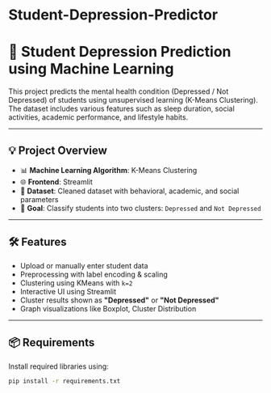 # Student-Depression-Predictor

# 🧠 Student Depression Prediction using Machine Learning

This project predicts the mental health condition (Depressed / Not Depressed) of students using unsupervised learning (K-Means Clustering). The dataset includes various features such as sleep duration, social activities, academic performance, and lifestyle habits.

---

## 💡 Project Overview

- 📊 **Machine Learning Algorithm**: K-Means Clustering
- 🌐 **Frontend**: Streamlit
- 📁 **Dataset**: Cleaned dataset with behavioral, academic, and social parameters
- 🎯 **Goal**: Classify students into two clusters: `Depressed` and `Not Depressed`

---

## 🛠 Features

- Upload or manually enter student data
- Preprocessing with label encoding & scaling
- Clustering using KMeans with `k=2`
- Interactive UI using Streamlit
- Cluster results shown as **"Depressed"** or **"Not Depressed"**
- Graph visualizations like Boxplot, Cluster Distribution

---

## 📦 Requirements

Install required libraries using:

```bash
pip install -r requirements.txt
